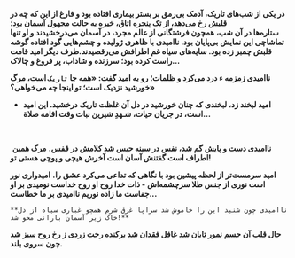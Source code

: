 

**در یکی از شب‌های تاریک، آدمک بی‌رمق بر بستر بیماری افتاده بود و فارغ از این که چه در قلبش رخ می‌دهد، از تک پنجره اتاق، خیره به حالت مجهول آسمان بود؛**              
   **ستاره‌ها در آن شب، همچون فرشتگانی از عالم مجرد، در آسمان می‌درخشیدند و او تنها تماشاچی این نمایش بی‌پایان بود.
    ناامیدی با ظاهری ژولیده و چشم‌هایی گود افتاده گوشه قلبش چمبر زده بود. سایه‌های سیاه غم اطرافش می‌رقصیدند.طرف دیگر امید قامت راست کرده بود؛ سرزنده و شاداب، پر فروغ و چالاک...**

   **ناامیدی زمزمه ء درد می‌کرد و ظلمات؛ رو به امید گفت: «همه جا `تاریک` است، مرگ خورشید نزدیک است؛ تو اینجا چه می‌خواهی؟»**
- **امید لبخند زد، لبخندی که چنان خورشید در دل آن غلظت تاریک درخشید. این امید است، در جریان حیات، شـهدِ شیرین نبات وقت اقامه صلاة...**
‌

‌




‌
**ناامیدی دست و پایش گم شد، نفس در سینه حبس شد کلامش در قفس.**
**مرگ همین اطراف است گفتنش آسان است آخرش هیچی و پوچی هستی تو!**

**امید سرمست‌تر از لحظه پیشین بود با نگاهی که تداعی می‌کرد عشق را.**
 **امیدواری نور است نوری از جنس طلا سرچشمه‌اش - ذات خدا روح او روح خداست نومیدی بر او جفاست ما زاده نوریم ناامیدی بر ما خطاست...**

    **ناامیدی چون شنید این را خاموش شد سراپا غرق شرم همچو غباری سیاه از دل خاک زیر آسمان بارانی محو شد!**
 **حال قلب آن جسم نمور تابان شد غافل فقدان شد برکنده رخت زردی ز رخ روح سبز شد چون سروی بلند.**
